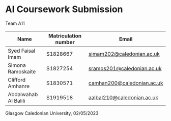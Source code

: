 # AI Coursework Submission

Team A11 
	
| Name | Matriculation number | Email |
--- | --- | ---|
| Syed Faisal Imam | S1828667 | simam202@caledonian.ac.uk |
| Simona Ramoskaite | S1827254 | sramos201@caledonian.ac.uk  |
| Clifford Amhanre | S1830571  | camhan200@caledonian.ac.uk |
| Abdalwahab Al Balili | S1919518 | aalbal210@caledonian.ac.uk 

Glasgow Caledonian University, 02/05/2023
